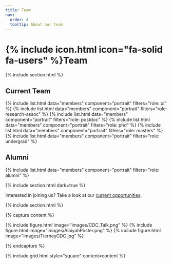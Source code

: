 ```yaml
---
title: Team
nav:
  order: 4
  tooltip: About our team
---
```


# {% include icon.html icon="fa-solid fa-users" %}Team


{% include section.html %}

## Current Team

{% include list.html data="members" component="portrait" filters="role: pi" %}
{% include list.html data="members" component="portrait" filters="role: research-assoc" %}
{% include list.html data="members" component="portrait" filters="role: postdoc" %}
{% include list.html data="members" component="portrait" filters="role: phd" %}
{% include list.html data="members" component="portrait" filters="role: masters" %}
{% include list.html data="members" component="portrait" filters="role: undergrad" %}

## Alumni 

{% include list.html data="members" component="portrait" filters="role: alumni" %}

{% include section.html dark=true %}

Interested in joining us? Take a look at our [current opportunities](https://keeganlt.github.io/AppliedIDD-website/opportunities/).

{% include section.html %}

{% capture content %}

{% include figure.html image="images/CDC_Talk.png" %}
{% include figure.html image="images/AlaiyahPoster.png" %}
{% include figure.html image="images/TierneyCDC.jpg" %}

{% endcapture %}

{% include grid.html style="square" content=content %}
